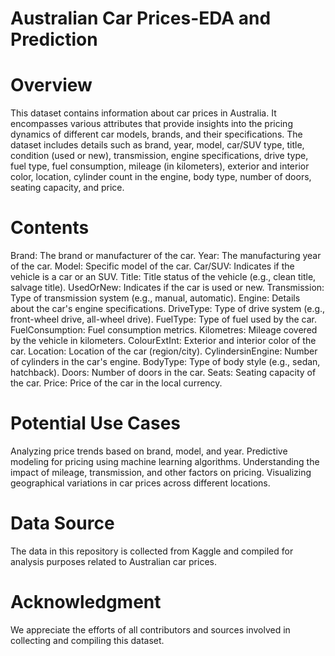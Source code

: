 # Australian Car Prices-EDA and Prediction
# Overview
This dataset contains information about car prices in Australia. It encompasses various attributes that provide insights into the pricing dynamics of different car models, brands, and their specifications. The dataset includes details such as brand, year, model, car/SUV type, title, condition (used or new), transmission, engine specifications, drive type, fuel type, fuel consumption, mileage (in kilometers), exterior and interior color, location, cylinder count in the engine, body type, number of doors, seating capacity, and price.

# Contents
Brand: The brand or manufacturer of the car.
Year: The manufacturing year of the car.
Model: Specific model of the car.
Car/SUV: Indicates if the vehicle is a car or an SUV.
Title: Title status of the vehicle (e.g., clean title, salvage title).
UsedOrNew: Indicates if the car is used or new.
Transmission: Type of transmission system (e.g., manual, automatic).
Engine: Details about the car's engine specifications.
DriveType: Type of drive system (e.g., front-wheel drive, all-wheel drive).
FuelType: Type of fuel used by the car.
FuelConsumption: Fuel consumption metrics.
Kilometres: Mileage covered by the vehicle in kilometers.
ColourExtInt: Exterior and interior color of the car.
Location: Location of the car (region/city).
CylindersinEngine: Number of cylinders in the car's engine.
BodyType: Type of body style (e.g., sedan, hatchback).
Doors: Number of doors in the car.
Seats: Seating capacity of the car.
Price: Price of the car in the local currency.

# Potential Use Cases
Analyzing price trends based on brand, model, and year.
Predictive modeling for pricing using machine learning algorithms.
Understanding the impact of mileage, transmission, and other factors on pricing.
Visualizing geographical variations in car prices across different locations.

# Data Source
The data in this repository is collected from Kaggle and compiled for analysis purposes related to Australian car prices.

# Acknowledgment
We appreciate the efforts of all contributors and sources involved in collecting and compiling this dataset.
